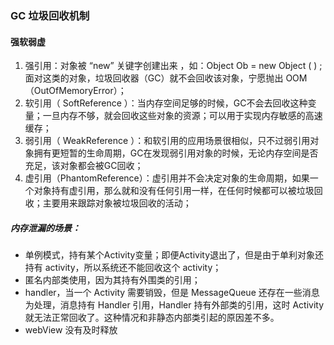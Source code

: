 ### GC 垃圾回收机制
#### 强软弱虚
1. 强引用：对象被 “new” 关键字创建出来 ，如：Object Ob = new Object ( ) ; 面对这类的对象，垃圾回收器（GC）就不会回收该对象，宁愿抛出 OOM （OutOfMemoryError）；
2. 软引用（ SoftReference ）：当内存空间足够的时候，GC不会去回收这种变量；一旦内存不够，就会回收这些对象的资源；可以用于实现内存敏感的高速缓存；
3. 弱引用（ WeakReference ）：和软引用的应用场景很相似，只不过弱引用对象拥有更短暂的生命周期，GC在发现弱引用对象的时候，无论内存空间是否充足，该对象都会被GC回收；
4. 虚引用（PhantomReference）：虚引用并不会决定对象的生命周期，如果一个对象持有虚引用，那么就和没有任何引用一样，在任何时候都可以被垃圾回收；主要用来跟踪对象被垃圾回收的活动；

##### 内存泄漏的场景：
+ 单例模式，持有某个Activity变量；即便Activity退出了，但是由于单利对象还持有 activity，所以系统还不能回收这个 activity；
+ 匿名内部类使用，因为其持有外围类的引用；
+ handler，当一个 Activity 需要销毁，但是 MessageQueue 还存在一些消息为处理，消息持有 Handler 引用，Handler 持有外部类的引用，这时 Activity 就无法正常回收了。这种情况和非静态内部类引起的原因差不多。
+ webView 没有及时释放